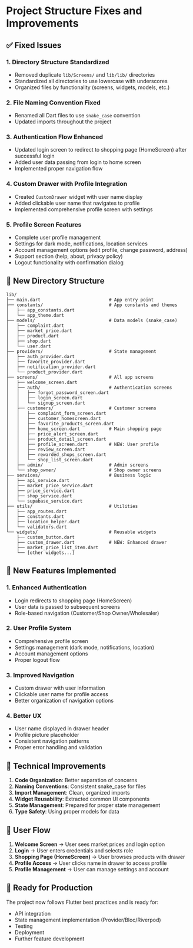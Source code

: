# Project Structure Fixes and Improvements

## ✅ Fixed Issues

### 1. **Directory Structure Standardized**
- Removed duplicate `lib/Screens/` and `lib/lib/` directories
- Standardized all directories to use lowercase with underscores
- Organized files by functionality (screens, widgets, models, etc.)

### 2. **File Naming Convention Fixed**
- Renamed all Dart files to use `snake_case` convention
- Updated imports throughout the project

### 3. **Authentication Flow Enhanced**
- Updated login screen to redirect to shopping page (HomeScreen) after successful login
- Added user data passing from login to home screen
- Implemented proper navigation flow

### 4. **Custom Drawer with Profile Integration**
- Created `CustomDrawer` widget with user name display
- Added clickable user name that navigates to profile
- Implemented comprehensive profile screen with settings

### 5. **Profile Screen Features**
- Complete user profile management
- Settings for dark mode, notifications, location services
- Account management options (edit profile, change password, address)
- Support section (help, about, privacy policy)
- Logout functionality with confirmation dialog

## 📁 New Directory Structure

```
lib/
├── main.dart                          # App entry point
├── constants/                         # App constants and themes
│   ├── app_constants.dart             
│   └── app_theme.dart                 
├── models/                            # Data models (snake_case)
│   ├── complaint.dart                 
│   ├── market_price.dart              
│   ├── product.dart                   
│   ├── shop.dart                      
│   └── user.dart                      
├── providers/                         # State management
│   ├── auth_provider.dart             
│   ├── favorite_provider.dart         
│   ├── notification_provider.dart     
│   └── product_provider.dart          
├── screens/                           # All app screens
│   ├── welcome_screen.dart            
│   ├── auth/                          # Authentication screens
│   │   ├── forgot_password_screen.dart
│   │   ├── login_screen.dart          
│   │   └── signup_screen.dart         
│   ├── customers/                     # Customer screens
│   │   ├── complaint_form_screen.dart 
│   │   ├── customer_homescreen.dart   
│   │   ├── favorite_products_screen.dart
│   │   ├── home_screen.dart           # Main shopping page
│   │   ├── price_alert_screen.dart    
│   │   ├── product_detail_screen.dart 
│   │   ├── profile_screen.dart        # NEW: User profile
│   │   ├── review_screen.dart         
│   │   ├── rewarded_shops_screen.dart 
│   │   └── shop_list_screen.dart      
│   ├── admin/                         # Admin screens
│   └── shop_owner/                    # Shop owner screens
├── services/                          # Business logic
│   ├── api_service.dart               
│   ├── market_price_service.dart      
│   ├── price_service.dart             
│   ├── shop_service.dart              
│   └── supabase_service.dart          
├── utils/                             # Utilities
│   ├── app_routes.dart                
│   ├── constants.dart                 
│   ├── location_helper.dart           
│   └── validators.dart                
└── widgets/                           # Reusable widgets
    ├── custom_button.dart             
    ├── custom_drawer.dart             # NEW: Enhanced drawer
    ├── market_price_list_item.dart    
    └── [other widgets...]             
```

## 🚀 New Features Implemented

### 1. **Enhanced Authentication**
- Login redirects to shopping page (HomeScreen)
- User data is passed to subsequent screens
- Role-based navigation (Customer/Shop Owner/Wholesaler)

### 2. **User Profile System**
- Comprehensive profile screen
- Settings management (dark mode, notifications, location)
- Account management options
- Proper logout flow

### 3. **Improved Navigation**
- Custom drawer with user information
- Clickable user name for profile access
- Better organization of navigation options

### 4. **Better UX**
- User name displayed in drawer header
- Profile picture placeholder
- Consistent navigation patterns
- Proper error handling and validation

## 🔧 Technical Improvements

1. **Code Organization**: Better separation of concerns
2. **Naming Conventions**: Consistent snake_case for files
3. **Import Management**: Clean, organized imports
4. **Widget Reusability**: Extracted common UI components
5. **State Management**: Prepared for proper state management
6. **Type Safety**: Using proper models for data

## 🎯 User Flow

1. **Welcome Screen** → User sees market prices and login option
2. **Login** → User enters credentials and selects role
3. **Shopping Page (HomeScreen)** → User browses products with drawer
4. **Profile Access** → User clicks name in drawer to access profile
5. **Profile Management** → User can manage settings and account

## 📱 Ready for Production

The project now follows Flutter best practices and is ready for:
- API integration
- State management implementation (Provider/Bloc/Riverpod)
- Testing
- Deployment
- Further feature development

